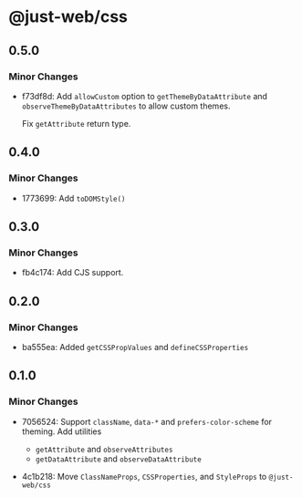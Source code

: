 # @just-web/css

## 0.5.0

### Minor Changes

- f73df8d: Add `allowCustom` option to `getThemeByDataAttribute` and `observeThemeByDataAttributes` to allow custom themes.

  Fix `getAttribute` return type.

## 0.4.0

### Minor Changes

- 1773699: Add `toDOMStyle()`

## 0.3.0

### Minor Changes

- fb4c174: Add CJS support.

## 0.2.0

### Minor Changes

- ba555ea: Added `getCSSPropValues` and `defineCSSProperties`

## 0.1.0

### Minor Changes

- 7056524: Support `className`, `data-*` and `prefers-color-scheme` for theming.
  Add utilities

  - `getAttribute` and `observeAttributes`
  - `getDataAttribute` and `observeDataAttribute`

- 4c1b218: Move `ClassNameProps`, `CSSProperties`, and `StyleProps` to `@just-web/css`
